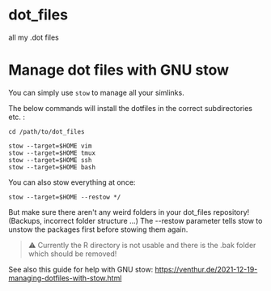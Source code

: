 # dot_files
all my .dot files

# Manage dot files with GNU stow
You can simply use `stow` to manage all your simlinks.

The below commands will install the dotfiles in the correct subdirectories etc. :

```
cd /path/to/dot_files

stow --target=$HOME vim
stow --target=$HOME tmux
stow --target=$HOME ssh
stow --target=$HOME bash

```

You can also stow everything at once:
```
stow --target=$HOME --restow */
```

But make sure there aren't any weird folders in your dot_files repository! (Backups, incorrect folder structure ...)
The --restow parameter tells stow to unstow the packages first before stowing them again.

> ⚠️  Currently the R directory is not usable and there is the .bak folder which should be removed!

See also this guide for help with GNU stow:
https://venthur.de/2021-12-19-managing-dotfiles-with-stow.html


